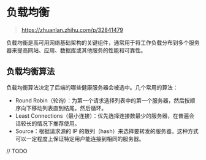 ﻿# 负载均衡

> <https://zhuanlan.zhihu.com/p/32841479>

负载均衡是高可用网络基础架构的关键组件，通常用于将工作负载分布到多个服务器来提高网站、应用、数据库或其他服务的性能和可靠性。

## 负载均衡算法

负载均衡算法决定了后端的哪些健康服务器会被选中。几个常用的算法：

- Round Robin（轮询）：为第一个请求选择列表中的第一个服务器，然后按顺序向下移动列表直到结尾，然后循环。
- Least Connections（最小连接）：优先选择连接数最少的服务器，在普遍会话较长的情况下推荐使用。
- Source：根据请求源的 IP 的散列（hash）来选择要转发的服务器。这种方式可以一定程度上保证特定用户能连接到相同的服务器。

// TODO
